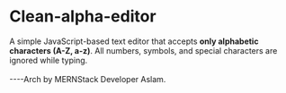 # Clean-alpha-editor
A simple JavaScript-based text editor that accepts **only alphabetic characters (A-Z, a-z)**. All numbers, symbols, and special characters are ignored while typing.
<br>
<br>
----Arch by MERNStack Developer Aslam.

